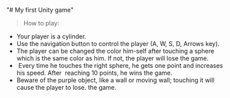 "# My first Unity game" 

> How to play:
+ Your player is a cylinder. 
+ Use the navigation button to control the player (A, W, S, D, Arrows key).
+ The player can be changed the color him-self after touching a sphere which is the same
color as him. If not, the player will lose the game.
+  Every time he touches the right sphere, he gets one point and increases his speed. After 
reaching 10 points, he wins the game. 
+ Beware of the purple object, like a wall or moving wall; touching it will cause the player to lose.
the game.
